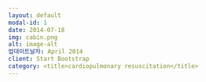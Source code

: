```yaml
---
layout: default
modal-id: 1
date: 2014-07-18
img: cabin.png
alt: image-alt
업대이트날자: April 2014
client: Start Bootstrap
category: <title>cardiopulmonary resuscitation</title>
---
```

